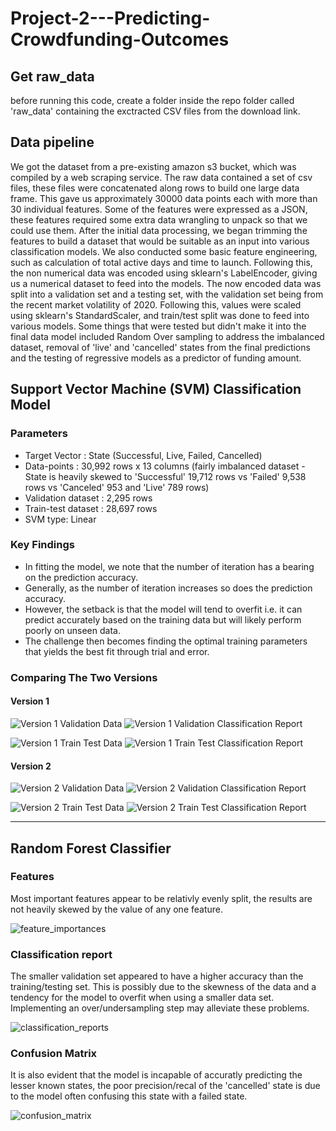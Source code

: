 # Project-2---Predicting-Crowdfunding-Outcomes

## Get raw_data
before running this code, create a folder inside the repo folder called 'raw_data' containing the exctracted CSV files from the download link.

## Data pipeline
We got the dataset from a pre-existing amazon s3 bucket, which was compiled by a web scraping service. The raw data contained a set of csv files, these files were concatenated along rows to build one large data frame. This gave us approximately 30000 data points each with more than 30 individual features. Some of the features were expressed as a JSON, these features required some extra data wrangling to unpack so that we could use them.
After the initial data processing, we began trimming the features to build a dataset that would be suitable as an input into various classification models. We also conducted some basic feature engineering, such as calculation of total active days and time to launch.
Following this, the non numerical data was encoded using sklearn's LabelEncoder, giving us a numerical dataset to feed into the models.
The now encoded data was split into a validation set and a testing set, with the validation set being from the recent market volatility of 2020. Following this, values were scaled using sklearn's StandardScaler, and train/test split was done to feed into various models.
Some things that were tested but didn't make it into the final data model included Random Over sampling to address the imbalanced dataset, removal of 'live' and 'cancelled' states from the final predictions and the testing of regressive models as a predictor of funding amount.


## Support Vector Machine (SVM) Classification Model

### Parameters
* Target Vector : State (Successful, Live, Failed, Cancelled)
* Data-points : 30,992 rows x 13 columns (fairly imbalanced dataset - State is heavily skewed to 
'Successful' 19,712 rows vs 'Failed' 9,538 rows vs 'Canceled' 953 and 'Live' 789 rows)
* Validation dataset : 2,295 rows
* Train-test dataset : 28,697 rows
* SVM type: Linear

### Key Findings
* In fitting the model, we note that the number of iteration has a bearing on the prediction accuracy.
* Generally, as the number of iteration increases so does the prediction accuracy.
* However, the setback is that the model will tend to overfit i.e. it can predict accurately based on
the training data but will likely perform poorly on unseen data.
* The challenge then becomes finding the optimal training parameters that yields the best fit through trial and error.

### Comparing The Two Versions

#### Version 1
![Version 1 Validation Data](images/SVM_P_v1.jpg) ![Version 1 Validation Classification Report](images/SVM_R_v1.jpg)

![Version 1 Train Test Data](images/SVM_TT_P_v1.jpg) ![Version 1 Train Test Classification Report](images/SVM_TT_R_v1.jpg)

#### Version 2

![Version 2 Validation Data](images/SVM_P_v2.jpg) ![Version 2 Validation Classification Report](images/SVM_R_v2.jpg)

![Version 2 Train Test Data](images/SVM_TT_P_v2.jpg) ![Version 2 Train Test Classification Report](images/SVM_TT_R_v2.jpg)

---
## Random Forest Classifier

### Features

Most important features appear to be relativly evenly split, the results are not heavily skewed by the value of any one feature.

![feature_importances](images/Feature_importances.png)

### Classification report

The smaller validation set appeared to have a higher accuracy than the training/testing set. This is possibly due to the skewness of the data and a tendency for the model to overfit when using a smaller data set. Implementing an over/undersampling step may alleviate these problems.

![classification_reports](images/Classification_reports_random_forest.png)

### Confusion Matrix
It is also evident that the model is incapable of accuratly predicting the lesser known states, the poor precision/recal of the 'cancelled' state is due to the model often confusing this state with a failed state.

![confusion_matrix](images/Testing_cm.png)